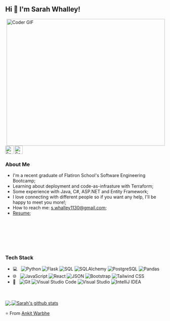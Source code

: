 ## Hi 👋 I'm Sarah Whalley!

<img align="right" src="https://media3.giphy.com/media/JIX9t2j0ZTN9S/giphy.gif?cid=ecf05e47cuf8y0peac586z8q822iavokkmtu21vgqmuc7kdd&ep=v1_gifs_search&rid=giphy.gif&ct=g" alt="Coder GIF" width="500" height="400">

 <a href="https://huntr.co/p/sarah-whalley">
  <img src="https://blog.huntr.co/content/images/2021/10/HuntrLogoNotion.png" alt="Sarah's Huntr" width="26"/>
</a>
<a href="https://www.linkedin.com/in/sarah-whalley-/">
  <img align="left" alt="Sarah's LinkdeIN" width="26" src="https://www.iconpacks.net/icons/2/free-linkedin-logo-icon-2430-thumb.png" />
</a>




<h3>About Me </h3>

- I'm a recent graduate of Flatiron School's Software Engineering Bootcamp;
- Learning about deployment and code-as-infrasture with Terraform;
- Some experience with Java, C#, ASP.NET and Entity Framework;
- I love connecting with different people so if you want any help, I'll be happy to meet you more!;
- How to reach me: s.whalley1130@gmail.com;
- [Resume](https://docs.google.com/document/d/1LylCzMecN3xTzz60mQ_NEjksXITKU0AM2vwIBsiGYzU/edit?usp=sharing); <br>

<br><br><br><br><br>


<h3>Tech Stack </h3>

 - 💻 &nbsp; ![Python](https://img.shields.io/badge/-Python-3776AB?style=flat&logo=python&logoColor=white) ![Flask](https://img.shields.io/badge/-Flask-000000?style=flat&logo=flask) ![SQL](https://img.shields.io/badge/-SQL-336791?style=flat&logo=sql&logoColor=white) ![SQLAlchemy](https://img.shields.io/badge/-SQLAlchemy-333333?style=flat&logo=sqlalchemy) ![PostgreSQL](https://img.shields.io/badge/-PostgreSQL-336791?style=flat&logo=postgresql&logoColor=white) ![Pandas](https://img.shields.io/badge/-Pandas-150458?style=flat&logo=pandas&logoColor=white)
 - 🌐 &nbsp; ![JavaScript](https://img.shields.io/badge/-JavaScript-F7DF1E?style=flat&logo=javascript&logoColor=black) ![React](https://img.shields.io/badge/-React-61DAFB?style=flat&logo=react&logoColor=black) ![JSON](https://img.shields.io/badge/-JSON-000000?style=flat&logo=json&logoColor=white) ![Bootstrap](https://img.shields.io/badge/-Bootstrap-7952B3?style=flat&logo=bootstrap&logoColor=white) ![Tailwind CSS](https://img.shields.io/badge/-Tailwind_CSS-38B2AC?style=flat&logo=tailwind-css&logoColor=white)
 - 🔧 &nbsp; ![Git](https://img.shields.io/badge/-Git-F05032?style=flat&logo=git&logoColor=white) ![Visual Studio Code](https://img.shields.io/badge/-Visual_Studio_Code-007ACC?style=flat&logo=visual-studio-code&logoColor=white) ![Visual Studio](https://img.shields.io/badge/-Visual_Studio-5C2D91?style=flat&logo=visual-studio&logoColor=white) ![IntelliJ IDEA](https://img.shields.io/badge/-IntelliJ_IDEA-000000?style=flat&logo=intellij-idea&logoColor=white)



<br><br>
<a href="https://github.com/SWhalley1130">
  <img align="center" src="https://github-readme-stats.vercel.app/api/top-langs/?username=SWhalley1130&theme=dark">
</a>
<a href="https://github.com/SWhalley1130">
 <img align="center" src="https://github-readme-stats.vercel.app/api?username=SWhalley1130&show_icons=true&theme=dark&line_height=30" alt="Sarah's github stats"/>
</a>

⭐️ From [Ankit Warbhe](https://github.com/ankitwarbhe)
